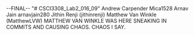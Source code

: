 --FINAL--
"# CSCI3308_Lab2_016_09" 
Andrew Carpender Mica1528
Arnav Jain  arnavjain280
Jithin Renji (jithinrenji)
Matthew Van Winkle (MatthewLVW) MATTHEW VAN WINKLE WAS HERE SNEAKING IN COMMITS AND CAUSING CHAOS. CHAOS I SAY.
